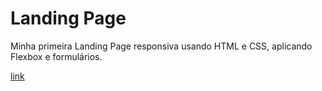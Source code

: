 # Landing Page
  Minha primeira Landing Page responsiva usando HTML e CSS, aplicando Flexbox e formulários.
  
 [link](https://abnerdsn.github.io/landing-page/)
